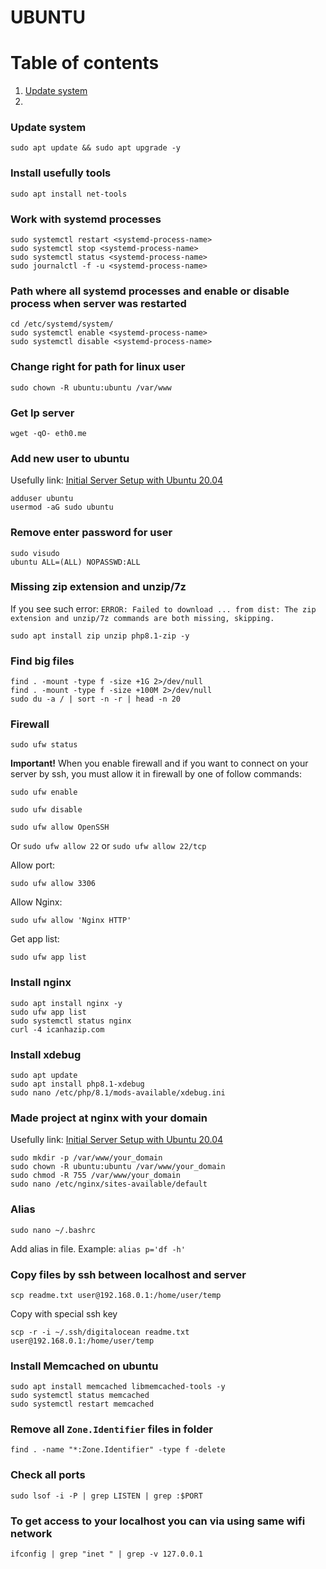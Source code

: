 # UBUNTU

# Table of contents
1. [Update system](#update-system)
2. 
### Update system <a name="update-system"></a>
```shell
sudo apt update && sudo apt upgrade -y
```

### Install usefully tools <a name="install-usefully-tools"></a>
```shell
sudo apt install net-tools
```

### Work with systemd processes <a name="work-with-systemd-processes"></a>
```shell
sudo systemctl restart <systemd-process-name>
sudo systemctl stop <systemd-process-name>
sudo systemctl status <systemd-process-name>
sudo journalctl -f -u <systemd-process-name>
```

### Path where all systemd processes and enable or disable process when server was restarted
```shell
cd /etc/systemd/system/
sudo systemctl enable <systemd-process-name>
sudo systemctl disable <systemd-process-name>
```

### Change right for path for linux user
```shell
sudo chown -R ubuntu:ubuntu /var/www
```

### Get Ip server
```shell
wget -qO- eth0.me
```

### Add new user to ubuntu
Usefully link: [Initial Server Setup with Ubuntu 20.04](https://www.digitalocean.com/community/tutorials/initial-server-setup-with-ubuntu-20-04)
```shell
adduser ubuntu
usermod -aG sudo ubuntu
```

### Remove enter password for user
```shell
sudo visudo
ubuntu ALL=(ALL) NOPASSWD:ALL
```

### Missing zip extension and unzip/7z
If you see such error: `ERROR: Failed to download ... from dist: The zip extension and unzip/7z commands are both missing, skipping.`
```shell
sudo apt install zip unzip php8.1-zip -y
```

### Find big files
```shell
find . -mount -type f -size +1G 2>/dev/null
find . -mount -type f -size +100M 2>/dev/null
sudo du -a / | sort -n -r | head -n 20
```

### Firewall
```shell
sudo ufw status
```
**Important!** When you enable firewall and if you want to connect on your server by ssh, you must allow it in firewall by one of follow commands:
```shell
sudo ufw enable
```
```shell
sudo ufw disable
```
```shell
sudo ufw allow OpenSSH
```
Or `sudo ufw allow 22` or `sudo ufw allow 22/tcp`

Allow port:
```shell
sudo ufw allow 3306
```

Allow Nginx:
```shell
sudo ufw allow 'Nginx HTTP'
```

Get app list:
```shell
sudo ufw app list
```

### Install nginx
```shell
sudo apt install nginx -y
sudo ufw app list
sudo systemctl status nginx
curl -4 icanhazip.com
```

### Install xdebug
```shell
sudo apt update
sudo apt install php8.1-xdebug
sudo nano /etc/php/8.1/mods-available/xdebug.ini
```

### Made project at nginx with your domain
Usefully link: [Initial Server Setup with Ubuntu 20.04](https://www.digitalocean.com/community/tutorials/how-to-install-nginx-on-ubuntu-20-04)
```shell
sudo mkdir -p /var/www/your_domain
sudo chown -R ubuntu:ubuntu /var/www/your_domain
sudo chmod -R 755 /var/www/your_domain
sudo nano /etc/nginx/sites-available/default
```

### Alias
```shell
sudo nano ~/.bashrc
```
Add alias in file. Example: `alias p='df -h'`

### Copy files by ssh between  localhost and server
```shell
scp readme.txt user@192.168.0.1:/home/user/temp
```
Copy with special ssh key
```shell
scp -r -i ~/.ssh/digitalocean readme.txt user@192.168.0.1:/home/user/temp
```

### Install Memcached on ubuntu
```shell
sudo apt install memcached libmemcached-tools -y
sudo systemctl status memcached
sudo systemctl restart memcached
```

### Remove all `Zone.Identifier` files in folder
```shell
find . -name "*:Zone.Identifier" -type f -delete
```

### Check all ports
```shell
sudo lsof -i -P | grep LISTEN | grep :$PORT
```

### To get access to your localhost you can via using same wifi network
```shell
ifconfig | grep "inet " | grep -v 127.0.0.1
```
